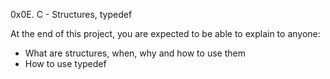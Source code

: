 0x0E. C - Structures, typedef

At the end of this project, you are expected to be able to explain to anyone:
- What are structures, when, why and how to use them
- How to use typedef
